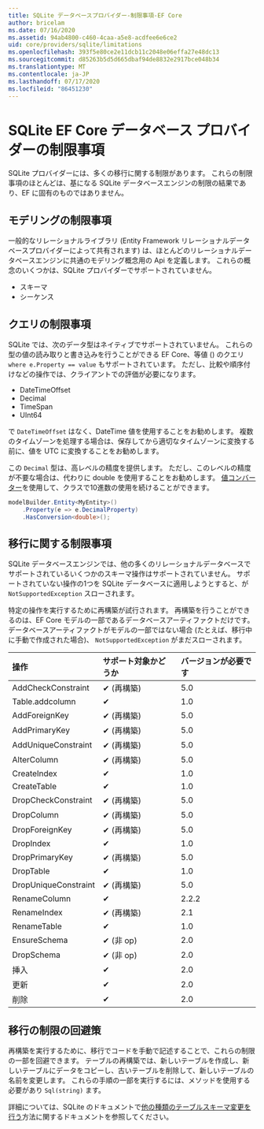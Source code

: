 ```yaml
---
title: SQLite データベースプロバイダー-制限事項-EF Core
author: bricelam
ms.date: 07/16/2020
ms.assetid: 94ab4800-c460-4caa-a5e8-acdfee6e6ce2
uid: core/providers/sqlite/limitations
ms.openlocfilehash: 393f5e80ce2e11dcb11c2048e06effa27e48dc13
ms.sourcegitcommit: d85263b5d5d665dbaf94de8832e2917bce048b34
ms.translationtype: MT
ms.contentlocale: ja-JP
ms.lasthandoff: 07/17/2020
ms.locfileid: "86451230"
---
```

# <a name="sqlite-ef-core-database-provider-limitations"></a>SQLite EF Core データベース プロバイダーの制限事項

SQLite プロバイダーには、多くの移行に関する制限があります。 これらの制限事項のほとんどは、基になる SQLite データベースエンジンの制限の結果であり、EF に固有のものではありません。

## <a name="modeling-limitations"></a>モデリングの制限事項

一般的なリレーショナルライブラリ (Entity Framework リレーショナルデータベースプロバイダーによって共有されます) は、ほとんどのリレーショナルデータベースエンジンに共通のモデリング概念用の Api を定義します。 これらの概念のいくつかは、SQLite プロバイダーでサポートされていません。

* スキーマ
* シーケンス

## <a name="query-limitations"></a>クエリの制限事項

SQLite では、次のデータ型はネイティブでサポートされていません。 これらの型の値の読み取りと書き込みを行うことができる EF Core、等値 () のクエリ `where e.Property == value` もサポートされています。 ただし、比較や順序付けなどの操作では、クライアントでの評価が必要になります。

* DateTimeOffset
* Decimal
* TimeSpan
* UInt64

で `DateTimeOffset` はなく、DateTime 値を使用することをお勧めします。 複数のタイムゾーンを処理する場合は、保存してから適切なタイムゾーンに変換する前に、値を UTC に変換することをお勧めします。

この `Decimal` 型は、高レベルの精度を提供します。 ただし、このレベルの精度が不要な場合は、代わりに double を使用することをお勧めします。 [値コンバーター](../../modeling/value-conversions.md)を使用して、クラスで10進数の使用を続けることができます。

``` csharp
modelBuilder.Entity<MyEntity>()
    .Property(e => e.DecimalProperty)
    .HasConversion<double>();
```

## <a name="migrations-limitations"></a>移行に関する制限事項

SQLite データベースエンジンでは、他の多くのリレーショナルデータベースでサポートされているいくつかのスキーマ操作はサポートされていません。 サポートされていない操作の1つを SQLite データベースに適用しようとすると、が `NotSupportedException` スローされます。

特定の操作を実行するために再構築が試行されます。 再構築を行うことができるのは、EF Core モデルの一部であるデータベースアーティファクトだけです。 データベースアーティファクトがモデルの一部ではない場合 (たとえば、移行中に手動で作成された場合)、 `NotSupportedException` がまだスローされます。

| 操作            | サポート対象かどうか  | バージョンが必要です |
|:---------------------|:------------|:-----------------|
| AddCheckConstraint   | ✔ (再構築) | 5.0              |
| Table.addcolumn            | ✔           | 1.0              |
| AddForeignKey        | ✔ (再構築) | 5.0              |
| AddPrimaryKey        | ✔ (再構築) | 5.0              |
| AddUniqueConstraint  | ✔ (再構築) | 5.0              |
| AlterColumn          | ✔ (再構築) | 5.0              |
| CreateIndex          | ✔           | 1.0              |
| CreateTable          | ✔           | 1.0              |
| DropCheckConstraint  | ✔ (再構築) | 5.0              |
| DropColumn           | ✔ (再構築) | 5.0              |
| DropForeignKey       | ✔ (再構築) | 5.0              |
| DropIndex            | ✔           | 1.0              |
| DropPrimaryKey       | ✔ (再構築) | 5.0              |
| DropTable            | ✔           | 1.0              |
| DropUniqueConstraint | ✔ (再構築) | 5.0              |
| RenameColumn         | ✔           | 2.2.2            |
| RenameIndex          | ✔ (再構築) | 2.1              |
| RenameTable          | ✔           | 1.0              |
| EnsureSchema         | ✔ (非 op)   | 2.0              |
| DropSchema           | ✔ (非 op)   | 2.0              |
| 挿入               | ✔           | 2.0              |
| 更新               | ✔           | 2.0              |
| 削除               | ✔           | 2.0              |

## <a name="migrations-limitations-workaround"></a>移行の制限の回避策

再構築を実行するために、移行でコードを手動で記述することで、これらの制限の一部を回避できます。 テーブルの再構築では、新しいテーブルを作成し、新しいテーブルにデータをコピーし、古いテーブルを削除して、新しいテーブルの名前を変更します。 これらの手順の一部を実行するには、メソッドを使用する必要があり `Sql(string)` ます。

詳細については、SQLite のドキュメントで[他の種類のテーブルスキーマ変更を行う](https://sqlite.org/lang_altertable.html#otheralter)方法に関するドキュメントを参照してください。
